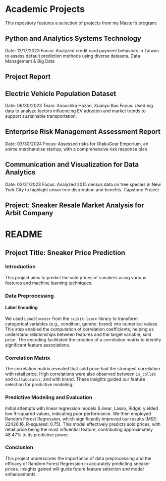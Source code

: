 # Academic Projects
This repository features a selection of projects from my Master’s program:

## Python and Analytics Systems Technology

Date: 12/17/2023
Focus: Analyzed credit card payment behaviors in Taiwan to assess default prediction methods using diverse datasets.
Data Management & Big Data

## Project Report
## Electric Vehicle Population Dataset
Date: 06/30/2023
Team: Anoushka Hazari, Xuanyu Bao
Focus: Used big data to analyze factors influencing EV adoption and market trends to support sustainable transportation.

## Enterprise Risk Management Assessment Report

Date: 03/30/2024
Focus: Assessed risks for OtakuGear Emporium, an anime merchandise startup, with a comprehensive risk response plan.

## Communication and Visualization for Data Analytics

Date: 03/31/2023
Focus: Analyzed 2015 census data on tree species in New York City to highlight urban tree distribution and benefits.
Capstone Project

## Project: Sneaker Resale Market Analysis for Arbit Company
# README

## Project Title: Sneaker Price Prediction

### Introduction
This project aims to predict the sold prices of sneakers using various features and machine learning techniques.

### Data Preprocessing

#### Label Encoding
We used `LabelEncoder` from the `scikit-learn` library to transform categorical variables (e.g., condition, gender, brand) into numerical values. This step enabled the computation of correlation coefficients, helping us understand relationships between features and the target variable, sold price. The encoding facilitated the creation of a correlation matrix to identify significant feature associations.

### Correlation Matrix
The correlation matrix revealed that sold price had the strongest correlation with retail price. High correlations were also observed between `is_collab` and `Collaborator`, and with brand. These insights guided our feature selection for predictive modeling.

### Predictive Modeling and Evaluation
Initial attempts with linear regression models (Linear, Lasso, Ridge) yielded low R-squared values, indicating poor performance. We then employed Random Forest Regression, which significantly improved our results (MSE: 22426.16, R-squared: 0.75). This model effectively predicts sold prices, with retail price being the most influential feature, contributing approximately 48.47% to its predictive power.

### Conclusion
This project underscores the importance of data preprocessing and the efficacy of Random Forest Regression in accurately predicting sneaker prices. Insights gained will guide future feature selection and model enhancements.

